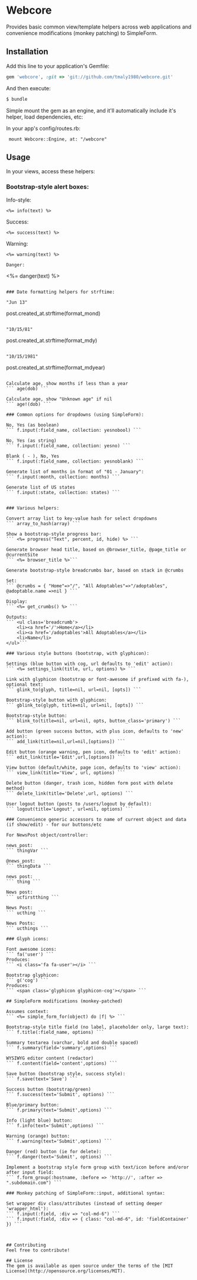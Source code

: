 # Webcore
Provides basic common view/template helpers across web applications and convenience modifications (monkey patching) to SimpleForm.

## Installation
Add this line to your application's Gemfile:

```ruby
gem 'webcore', :git => 'git://github.com/tmaly1980/webcore.git'
```

And then execute:
```bash
$ bundle
```

Simple mount the gem as an engine, and it'll automatically include it's helper, load dependencies, etc:

In your app's config/routes.rb:

```  mount Webcore::Engine, at: "/webcore" ```

## Usage

In your views, access these helpers:

### Bootstrap-style alert boxes:

Info-style:
```
<%= info(text) %>
```

Success:
```
<%= success(text) %>
```

Warning:
```
<%= warning(text) %>

Danger:
```
<%= danger(text) %>
```

### Date formatting helpers for strftime:

"Jun 13"
```
post.created_at.strftime(format_mond) 
```

"10/15/81"
```
post.created_at.strftime(format_mdy) 
```

"10/15/1981"
```
post.created_at.strftime(format_mdyear) 
```

Calculate age, show months if less than a year
``` age(dob) ```

Calculate age, show "Unknown age" if nil
``` age!(dob) ```

### Common options for dropdowns (using SimpleForm):

No, Yes (as boolean)
``` f.input(:field_name, collection: yesnobool) ```

No, Yes (as string)
``` f.input(:field_name, collection: yesno) ```

Blank ( - ), No, Yes
``` f.input(:field_name, collection: yesnoblank) ```

Generate list of months in format of "01 - January":
``` f.input(:month, collection: months) ```

Generate list of US states
``` f.input(:state, collection: states) ```


### Various helpers:

Convert array list to key-value hash for select dropdowns
``` array_to_hash(array) ```

Show a bootstrap-style progress bar:
``` <%= progress("Text", percent, id, hide) %> ```

Generate browser head title, based on @browser_title, @page_title or @currentSite
``` <%= browser_title %>```

Generate bootstrap-style breadcrumbs bar, based on stack in @crumbs

Set:
``` @crumbs = { "Home"=>"/", "All Adoptables"=>"/adoptables", @adoptable.name =>nil } ```

Display:
``` <%= get_crumbs() %> ```

Outputs:
``` <ul class='breadcrumb'>
	<li><a href='/'>Home</a></li>
	<li><a href='/adoptables'>All Adoptables</a></li>
	<li>Name</li>
</ul>```

### Various style buttons (bootstrap, with glyphicon):

Settings (blue button with cog, url defaults to 'edit' action):
``` <%= settings_link(title, url, options) %> ```

Link with glyphicon (bootstrap or font-awesome if prefixed with fa-), optional text:
``` glink_to(glyph, title=nil, url=nil, [opts]) ```

Bootstrap-style button with glyphicon:
``` gblink_to(glyph, title=nil, url=nil, [opts]) ```

Bootstrap-style button:
``` blink_to(title=nil, url=nil, opts, button_class='primary') ```

Add button (green success button, with plus icon, defaults to 'new' action):
``` add_link(title=nil,url=nil,[options]) ```

Edit button (orange warning, pen icon, defaults to 'edit' action):
``` edit_link(title='Edit',url,[options]) ```

View button (default/white, page icon, defaults to 'view' action):
``` view_link(title='View', url, options) ```

Delete button (danger, trash icon, hidden form post with delete method)
``` delete_link(title='Delete',url, options) ```

User logout button (posts to /users/logout by default):
``` logout(title='Logout', url=nil, options) ```

### Convenience generic accessors to name of current object and data (if show/edit) - for our buttons/etc

For NewsPost object/controller:

news_post:
``` thingVar ```

@news_post:
``` thingData ```

news post:
``` thing ```

News post:
``` ucfirstthing ```

News Post:
``` ucthing ```

News Posts:
``` ucthings ```

### Glyph icons:

Font awesome icons:
``` fa('user') ```
Produces:
``` <i class='fa fa-user'></i> ```

Bootstrap glyphicon:
``` g('cog') ```
Produces:
``` <span class='glyphicon glyphicon-cog'></span> ```

## SimpleForm modifications (monkey-patched)

Assumes context:
``` <%= simple_form_for(object) do |f| %> ```

Bootstrap-style title field (no label, placeholder only, large text):
``` f.title(:field_name, options) ```

Summary textarea (varchar, bold and double spaced)
``` f.summary(field='summary',options) ```

WYSIWYG editor content (redactor)
``` f.content(field='content',options) ```

Save button (bootstrap style, success style):
``` f.save(text='Save') ```

Success button (bootstrap/green)
``` f.success(text='Submit', options) ```

Blue/primary button:
``` f.primary(text='Submit',options) ```

Info (light blue) button:
``` f.info(text='Submit',options) ```

Warning (orange) button:
``` f.warning(text='Submit',options) ```

Danger (red) button (ie for delete):
``` f.danger(text='Submit', options) ```

Implement a bootstrap style form group with text/icon before and/oror after input field:
``` f.form_group(:hostname, :before => 'http://', :after => ".subdomain.com") ```

### Monkey patching of SimpleForm::input, additional syntax:

Set wrapper div class/attributes (instead of setting deeper 'wrapper_html'):
``` f.input(:field, :div => "col-md-6") ```
``` f.input(:field, :div => { class: "col-md-6", id: 'fieldContainer' }) ```



## Contributing
Feel free to contribute!

## License
The gem is available as open source under the terms of the [MIT License](http://opensource.org/licenses/MIT).
